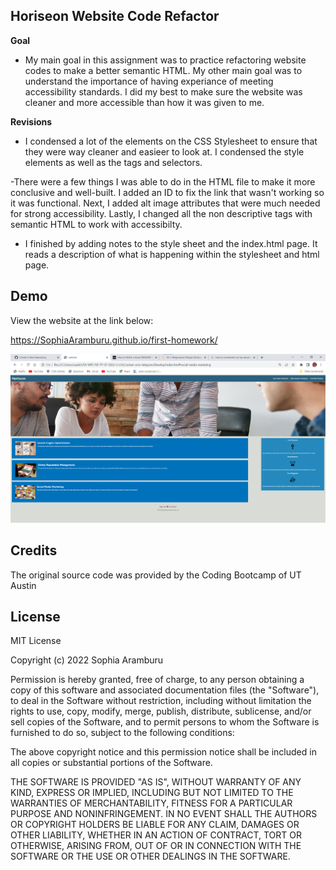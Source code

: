 ## Horiseon Website Code Refactor

**Goal**
- My main goal in this assignment was to practice refactoring website codes to make a better semantic HTML. My other main goal was to understand the importance of having experiance of meeting accessibility standards. I did my best to make sure the website was cleaner and more accessible than how it was given to me. 

**Revisions**
- I condensed a lot of the elements on the CSS Stylesheet to ensure that they were way cleaner and easieer to look at. I condensed the style elements as well as the tags and selectors. 

-There were a few things I was able to do in the HTML file to make it more conclusive and well-built. I added an ID to fix the link that wasn't working so it was functional. Next, I added alt image attributes that were much needed for strong accessibility. Lastly, I changed all the non descriptive tags with semantic HTML to work with accessibilty. 
- I finished by adding notes to the style sheet and the index.html page. It reads a description of what is happening within the stylesheet and html page. 


## Demo
View the website at the link below:

https://SophiaAramburu.github.io/first-homework/


<img src="./assets/images/firsthomeworkimg.png">



## Credits

The original source code was provided by the Coding Bootcamp of UT Austin

## License

MIT License

Copyright (c) 2022 Sophia Aramburu

Permission is hereby granted, free of charge, to any person obtaining a copy
of this software and associated documentation files (the "Software"), to deal
in the Software without restriction, including without limitation the rights
to use, copy, modify, merge, publish, distribute, sublicense, and/or sell
copies of the Software, and to permit persons to whom the Software is
furnished to do so, subject to the following conditions:

The above copyright notice and this permission notice shall be included in all
copies or substantial portions of the Software.

THE SOFTWARE IS PROVIDED "AS IS", WITHOUT WARRANTY OF ANY KIND, EXPRESS OR
IMPLIED, INCLUDING BUT NOT LIMITED TO THE WARRANTIES OF MERCHANTABILITY,
FITNESS FOR A PARTICULAR PURPOSE AND NONINFRINGEMENT. IN NO EVENT SHALL THE
AUTHORS OR COPYRIGHT HOLDERS BE LIABLE FOR ANY CLAIM, DAMAGES OR OTHER
LIABILITY, WHETHER IN AN ACTION OF CONTRACT, TORT OR OTHERWISE, ARISING FROM,
OUT OF OR IN CONNECTION WITH THE SOFTWARE OR THE USE OR OTHER DEALINGS IN THE
SOFTWARE.
